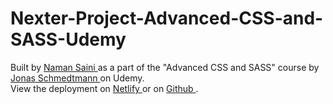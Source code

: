 # Nexter-Project-Advanced-CSS-and-SASS-Udemy

Built by <a href="https://www.linkedin.com/in/naman-saini-6084ba229/"> Naman Saini </a> as a part of the "Advanced CSS and SASS" course by <a href="https://www.udemy.com/user/jonasschmedtmann/"> Jonas Schmedtmann </a> on Udemy.
<br>
View the deployment on <a href="https://nexter-namansaini1463.netlify.app">  Netlify </a> or on <a href="https://namansaini1463.github.io/Nexter-Project-Advanced-CSS-and-SASS-Udemy/"> Github </a>.
